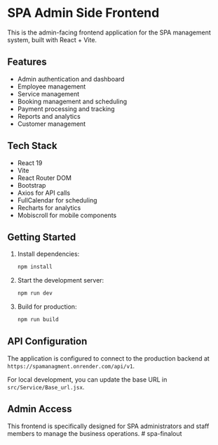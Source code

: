 # SPA Admin Side Frontend

This is the admin-facing frontend application for the SPA management system, built with React + Vite.

## Features

- Admin authentication and dashboard
- Employee management
- Service management
- Booking management and scheduling
- Payment processing and tracking
- Reports and analytics
- Customer management

## Tech Stack

- React 19
- Vite
- React Router DOM
- Bootstrap
- Axios for API calls
- FullCalendar for scheduling
- Recharts for analytics
- Mobiscroll for mobile components

## Getting Started

1. Install dependencies:
   ```bash
   npm install
   ```

2. Start the development server:
   ```bash
   npm run dev
   ```

3. Build for production:
   ```bash
   npm run build
   ```

## API Configuration

The application is configured to connect to the production backend at `https://spamanagment.onrender.com/api/v1`.

For local development, you can update the base URL in `src/Service/Base_url.jsx`.

## Admin Access

This frontend is specifically designed for SPA administrators and staff members to manage the business operations.
#   s p a - f i n a l o u t  
 